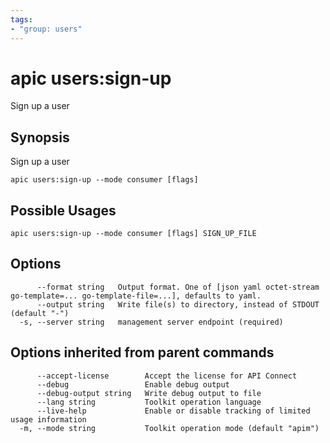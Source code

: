 ```yaml
---
tags:
- "group: users"
---
```

# apic users:sign-up

Sign up a user

## Synopsis

Sign up a user

```
apic users:sign-up --mode consumer [flags]
```

## Possible Usages

```
apic users:sign-up --mode consumer [flags] SIGN_UP_FILE
```

## Options

```
      --format string   Output format. One of [json yaml octet-stream go-template=... go-template-file=...], defaults to yaml.
      --output string   Write file(s) to directory, instead of STDOUT (default "-")
  -s, --server string   management server endpoint (required)
```

## Options inherited from parent commands

```
      --accept-license        Accept the license for API Connect
      --debug                 Enable debug output
      --debug-output string   Write debug output to file
      --lang string           Toolkit operation language
      --live-help             Enable or disable tracking of limited usage information
  -m, --mode string           Toolkit operation mode (default "apim")
```
